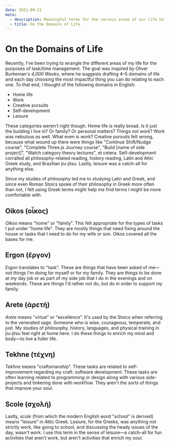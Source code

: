 ```yaml
---
date: 2021-09-21
meta:
  - description: Meaningful terms for the various areas of our life helps us map where things go and how to decide what next to do.
  - title: On the Domains of Life
---
```


# On the Domains of Life

Recently, I've been trying to wrangle the different areas of my life for the purposes of task/time management. The goal was inspired by Oliver Burkeman's _4,000 Weeks_, where he suggests drafting 4–5 domains of life and each day choosing the most impactful thing you can do relating to each one. To that end, I thought of the following domains in English:

- Home life
- Work
- Creative pursuits
- Self-development
- Leisure

These categories weren't right though. Home life is really broad. Is it just the building I live in? Or family? Or personal matters? Things _not work_? Work was nebulous as well. What even is _work_? Creative pursuits felt wrong, because what wound up there were things like "Continue Shift/Nudge course", "Complete Three.js Journey course", "Build [name of side project]", "Watch category theory lectures", et cetera. Self-development corralled all philosophy-related reading, history reading, Latin and Attic Greek study, and Brazilian jiu-jitsu. Lastly, leisure was a catch-all for anything else.

Since my studies of philosophy led me to studying Latin and Greek, and since even Roman Stoics spoke of their philosophy in Greek more often than not, I felt using Greek terms might help me find terms I might be more comfortable with.

## Oikos (οἶκος)

_Oikos_ means "home" or "family". This felt appropriate for the types of tasks I put under "home life". They are mostly things that need fixing around the house or tasks that I need to do for my wife or son. Oikos covered all the bases for me.

## Ergon (ἔργον)

_Ergon_ translates to "task". These are things that have been asked of me—not things I'm doing for myself or for my family. They are things to be done at my day job or as part of my side job that I do in the evenings and on weekends. These are things I'd rather not do, but do in order to support my family.

## Arete (ἀρετή)

_Arete_ means "virtue" or "excellence". It's used by the Stoics when referring to the venerated sage. Someone who is wise, courageous, temperate, and just. My studies of philosophy, history, languages, and physical training in jiu-jitsu feel right at home here. I do these things to enrich my mind and body—to live a fuller life.

## Tekhne (τέχνη)

_Tekhne_ means "craftsmanship". These tasks are related to self-improvement regarding my craft: software development. These tasks are often learning related to programming or design along with various side-projects and tinkering done with workflow. They aren't the sorts of things that improve your soul.

## Scole (σχολή)

Lastly, _scole_ (from which the modern English word "school" is derived) means "leisure" in Attic Greek. Lesiure, for the Greeks, was anything not strictly work, like going to school, and discussing the heady issues of the day, wasn't work. I use this term in the sense of leisure—a catch-all for fun activities that aren't work, but aren't activities that enrich my soul.
